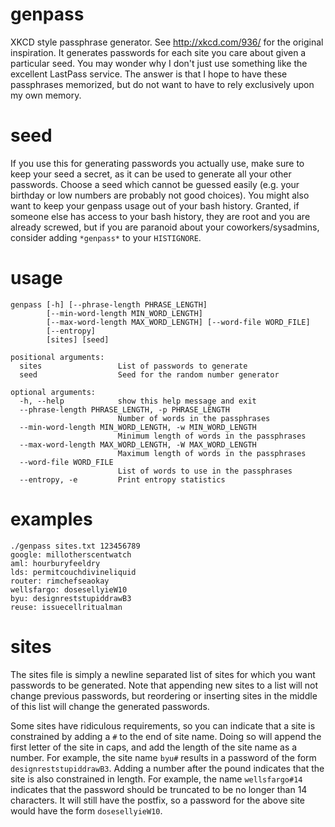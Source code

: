 genpass
=======

XKCD style passphrase generator. See http://xkcd.com/936/ for the original inspiration.
It generates passwords for each site you care about given a particular seed. You may
wonder why I don't just use something like the excellent LastPass service. The answer
is that I hope to have these passphrases memorized, but do not want to have to rely
exclusively upon my own memory.

seed
====
If you use this for generating passwords you actually use, make sure to keep your seed
a secret, as it can be used to generate all your other passwords. Choose a seed which
cannot be guessed easily (e.g. your birthday or low numbers are probably not good
choices). You might also want to keep your genpass usage out of your bash history.
Granted, if someone else has access to your bash history, they are root and you are
already screwed, but if you are paranoid about your coworkers/sysadmins, consider
adding `*genpass*` to your `HISTIGNORE`.

usage
=====
```
genpass [-h] [--phrase-length PHRASE_LENGTH]
        [--min-word-length MIN_WORD_LENGTH]
        [--max-word-length MAX_WORD_LENGTH] [--word-file WORD_FILE]
        [--entropy]
        [sites] [seed]

positional arguments:
  sites                 List of passwords to generate
  seed                  Seed for the random number generator

optional arguments:
  -h, --help            show this help message and exit
  --phrase-length PHRASE_LENGTH, -p PHRASE_LENGTH
                        Number of words in the passphrases
  --min-word-length MIN_WORD_LENGTH, -w MIN_WORD_LENGTH
                        Minimum length of words in the passphrases
  --max-word-length MAX_WORD_LENGTH, -W MAX_WORD_LENGTH
                        Maximum length of words in the passphrases
  --word-file WORD_FILE
                        List of words to use in the passphrases
  --entropy, -e         Print entropy statistics
```

examples
========
```
./genpass sites.txt 123456789
google: millotherscentwatch
aml: hourburyfeeldry
lds: permitcouchdivineliquid
router: rimchefseaokay
wellsfargo: dosesellyieW10
byu: designreststupiddrawB3
reuse: issuecellritualman
```

sites
=====

The sites file is simply a newline separated list of sites for which you want
passwords to be generated. Note that appending new sites to a list will not
change previous passwords, but reordering or inserting sites in the middle of
this list will change the generated passwords.

Some sites have ridiculous requirements, so you can indicate that a site is
constrained by adding a `#` to the end of site name. Doing so will append
the first letter of the site in caps, and add the length of the site name as
a number. For example, the site name `byu#` results in a password of the form
`designreststupiddrawB3`. Adding a number after the pound indicates that the
site is also constrained in length. For example, the name `wellsfargo#14`
indicates that the password should be truncated to be no longer than 14
characters. It will still have the postfix, so a password for the above site
would have the form `dosesellyieW10`.
